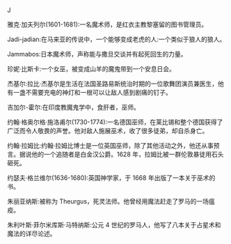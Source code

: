 <title>Dictionary of Magic</title> <link href="e9780806536989_css.css" rel="stylesheet" type="text/css"> 

J

雅克·加夫列尔(1601-1681):一名魔术师，是红衣主教黎塞留的图书管理员。

Jadi-jadian:在马来亚的传说中，一个能够变成老虎的人:一个类似于狼人的狼人。

Jammabos:日本魔术师，声称能与撒旦交谈并有起死回生的力量。

珍妮·比斯卡:一个女巫，被变成山羊的魔鬼带到一个安息日会。

杰基尔:拉比·杰基尔是生活在法国圣路易斯统治时期的一位歌舞团演员兼医生，他有一盏不需要充电的神灯和一根可以让敌人感到剧痛的钉子。

吉加尔-霍尔:在印度教魔鬼学中，食肝者，巫师。

约翰·格奥尔格·施洛甫尔(1730-1774):一名德国巫师，在莱比锡和整个德国获得了广泛而令人敬畏的声誉。他对敌人施展巫术，收了很多徒弟，却自杀身亡。

约翰·拉姆比:约翰·拉姆比博士是一位英国巫师，除了其他活动之外，他还从事预言。据说他的一个追随者是白金汉公爵。1628 年，拉姆比被一群伦敦暴徒用石头砸死。

约瑟夫·格兰维尔(1636-1680):英国神学家，于 1668 年出版了一本关于巫术的书。

朱丽亚纳斯:被称为 Theurgus，死灵法师。他曾经用魔法赶走了罗马的一场瘟疫。

朱利叶斯·菲尔米库斯·马特纳斯:公元 4 世纪的罗马人，他写了八本关于占星术和魔法的详尽论述。